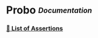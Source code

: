# Probo <sub><sup>_Documentation_<sup><sub>

### [:link: List of Assertions](./assertions.md.md "assertions.md.md")